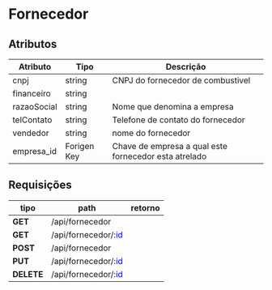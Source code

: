 # Fornecedor

## Atributos

| Atributo    | Tipo        | Descrição                                             |
| ----------- | ----------- | ----------------------------------------------------- |
| cnpj        | string      | CNPJ do fornecedor de combustivel                     |
| financeiro  | string      |                                                       |
| razaoSocial | string      | Nome que denomina a empresa                           |
| telContato  | string      | Telefone de contato do fornecedor                     |
| vendedor    | string      | nome do fornecedor                                    |
| empresa_id  | Forigen Key | Chave de empresa a qual este fornecedor esta atrelado |

## Requisições 

| tipo       | path                                                | retorno |
| ---------- | --------------------------------------------------- | ------- |
| **GET**    | /api/fornecedor                                     |         |
| **GET**    | /api/fornecedor/<span style="color:blue">:id</span> |         |
| **POST**   | /api/fornecedor                                     |         |
| **PUT**    | /api/fornecedor/<span style="color:blue">:id</span> |         |
| **DELETE** | /api/fornecedor/<span style="color:blue">:id</span> |         |

